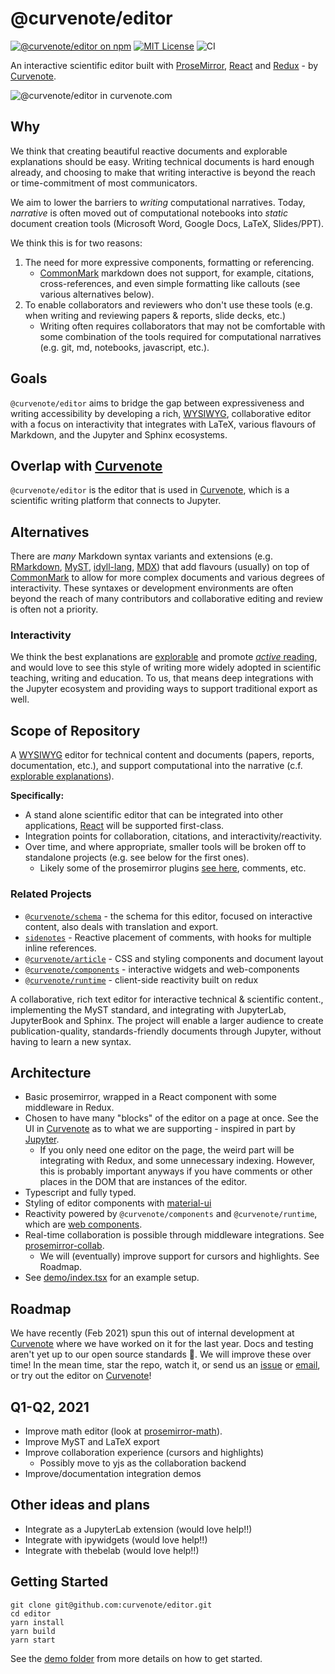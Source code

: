 # @curvenote/editor
[![@curvenote/editor on npm](https://img.shields.io/npm/v/@curvenote/editor.svg)](https://www.npmjs.com/package/@curvenote/editor)
[![MIT License](https://img.shields.io/badge/license-MIT-blue.svg)](https://github.com/curvenote/editor/blob/main/LICENSE)
![CI](https://github.com/curvenote/editor/workflows/CI/badge.svg)

An interactive scientific editor built with [ProseMirror](https://prosemirror.net/), [React](http://reactjs.org/) and [Redux](https://redux.js.org/) - by [Curvenote](https://curevnote.com).

![@curvenote/editor in curvenote.com](https://github.com/curvenote/editor/raw/main/images/editor.gif)

## Why
We think that creating beautiful reactive documents and explorable explanations should be easy. Writing technical documents is hard enough already, and choosing to make that writing interactive is beyond the reach or time-commitment of most communicators.

We aim to lower the barriers to *writing* computational narratives. Today, *narrative* is often moved out of computational notebooks into *static* document creation tools (Microsoft Word, Google Docs, LaTeX, Slides/PPT).

We think this is for two reasons:

1. The need for more expressive components, formatting or referencing.
    * [CommonMark](https://commonmark.org/) markdown does not support, for example, citations, cross-references, and even simple formatting like callouts (see various alternatives below).
2. To enable collaborators and reviewers who don't use these tools (e.g. when writing and reviewing papers & reports, slide decks, etc.)
    * Writing often requires collaborators that may not be comfortable with some combination of the tools required for computational narratives (e.g. git, md, notebooks, javascript, etc.).

## Goals
`@curvenote/editor` aims to bridge the gap between expressiveness and writing accessibility by developing a rich, [WYSIWYG](https://en.wikipedia.org/wiki/WYSIWYG), collaborative editor with a focus on interactivity that integrates with LaTeX, various flavours of Markdown, and the Jupyter and Sphinx ecosystems.

## Overlap with [Curvenote](https://curvenote.com)
`@curvenote/editor` is the editor that is used in [Curvenote](https://curvenote.com), which is a scientific writing platform that connects to Jupyter.

## Alternatives
There are *many* Markdown syntax variants and extensions (e.g. [RMarkdown](https://rmarkdown.rstudio.com/), [MyST](https://myst-parser.readthedocs.io/en/latest/), [idyll-lang](https://idyll-lang.org/), [MDX](https://mdxjs.com/)) that add flavours (usually) on top of [CommonMark](https://commonmark.org/) to allow for more complex documents and various degrees of interactivity. These syntaxes or development environments are often beyond the reach of many contributors and collaborative editing and review is often not a priority.

### Interactivity
We think the best explanations are [explorable](http://explorabl.es/) and promote [*active* reading](http://worrydream.com/ExplorableExplanations/), and would love to see this style of writing more widely adopted in scientific teaching, writing and education. To us, that means deep integrations with the Jupyter ecosystem and providing ways to support traditional export as well.

## Scope of Repository
A [WYSIWYG](https://en.wikipedia.org/wiki/WYSIWYG) editor for technical content and documents (papers, reports, documentation, etc.), and support computational into the narrative (c.f. [explorable explanations](http://worrydream.com/ExplorableExplanations/)).

**Specifically:**
* A stand alone scientific editor that can be integrated into other applications, [React](http://reactjs.org/) will be supported first-class.
* Integration points for collaboration, citations, and interactivity/reactivity.
* Over time, and where appropriate, smaller tools will be broken off to standalone projects (e.g. see below for the first ones).
  * Likely some of the prosemirror plugins [see here](/src/prosemirror/plugins/README.md), comments, etc.

### Related Projects

* [`@curvenote/schema`](https://github.com/curvenote/schema) - the schema for this editor, focused on interactive content, also deals with translation and export.
* [`sidenotes`](https://github.com/curvenote/sidenotes) - Reactive placement of comments, with hooks for multiple inline references.
* [`@curvenote/article`](https://github.com/curvenote/article) - CSS and styling components and document layout
* [`@curvenote/components`](https://github.com/curvenote/components) - interactive widgets and web-components
* [`@curvenote/runtime`](https://github.com/curvenote/runtime) - client-side reactivity built on redux

A collaborative, rich text editor for interactive technical & scientific content., implementing the MyST standard, and integrating with JupyterLab, JupyterBook and Sphinx. The project will enable a larger audience to create publication-quality, standards-friendly documents through Jupyter, without having to learn a new syntax.

## Architecture
* Basic prosemirror, wrapped in a React component with some middleware in Redux.
* Chosen to have many "blocks" of the editor on a page at once. See the UI in [Curvenote](https://curevnote.com) as to what we are supporting - inspired in part by [Jupyter](https://jupyter.org/).
  * If you only need one editor on the page, the weird part will be integrating with Redux, and some unnecessary indexing. However, this is probably important anyways if you have comments or other places in the DOM that are instances of the editor.
* Typescript and fully typed.
* Styling of editor components with [material-ui](https://material-ui.com)
* Reactivity powered by `@curvenote/components` and `@curvenote/runtime`, which are [web components](https://developer.mozilla.org/en-US/docs/Web/Web_Components).
* Real-time collaboration is possible through middleware integrations. See [prosemirror-collab](https://github.com/ProseMirror/prosemirror-collab).
  * We will (eventually) improve support for cursors and highlights. See Roadmap.
* See [demo/index.tsx](/demo/index.tsx) for an example setup.


## Roadmap

We have recently (Feb 2021) spun this out of internal development at [Curvenote](https://curvenote.com) where we have worked on it for the last year. Docs and testing aren't yet up to our open source standards 😬. We will improve these over time! In the mean time, star the repo, watch it, or send us an [issue](https://github.com/curvenote/editor/issues/new) or [email](mailto:support@curvenote.com), or try out the editor on [Curvenote](https://curvenote.com)!

## Q1-Q2, 2021
* Improve math editor (look at [prosemirror-math](https://github.com/benrbray/prosemirror-math)).
* Improve MyST and LaTeX export
* Improve collaboration experience (cursors and highlights)
  * Possibly move to yjs as the collaboration backend
* Improve/documentation integration demos

## Other ideas and plans
* Integrate as a JupyterLab extension (would love help!!)
* Integrate with ipywidgets (would love help!!)
* Integrate with thebelab (would love help!!)


## Getting Started

```
git clone git@github.com:curvenote/editor.git
cd editor
yarn install
yarn build
yarn start
```

See the [demo folder](/demo/index.tsx) from more details on how to get started.
